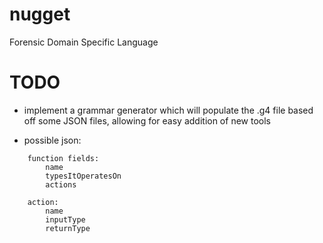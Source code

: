 # nugget
Forensic Domain Specific Language

# TODO

- implement a grammar generator which will populate the .g4 file based off some JSON files, allowing for easy addition of new tools

- possible json:

```
    function fields: 
        name
        typesItOperatesOn
        actions

    action:
        name
        inputType
        returnType
                

```
